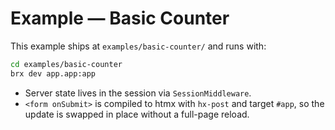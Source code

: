 # Example — Basic Counter

This example ships at `examples/basic-counter/` and runs with:

```bash
cd examples/basic-counter
brx dev app.app:app
```

- Server state lives in the session via `SessionMiddleware`.
- `<form onSubmit>` is compiled to htmx with `hx-post` and target `#app`,
  so the update is swapped in place without a full-page reload.
